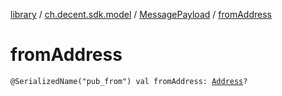 [library](../../index.md) / [ch.decent.sdk.model](../index.md) / [MessagePayload](index.md) / [fromAddress](./from-address.md)

# fromAddress

`@SerializedName("pub_from") val fromAddress: `[`Address`](../../ch.decent.sdk.crypto/-address/index.md)`?`